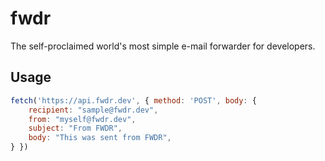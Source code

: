 # fwdr
The self-proclaimed world's most simple e-mail forwarder for developers.

## Usage
```js
fetch('https://api.fwdr.dev', { method: 'POST', body: {
    recipient: "sample@fwdr.dev",
    from: "myself@fwdr.dev",
    subject: "From FWDR", 
    body: "This was sent from FWDR",
} })
```

